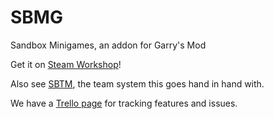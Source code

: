 # SBMG
Sandbox Minigames, an addon for Garry's Mod

Get it on [Steam Workshop](https://steamcommunity.com/sharedfiles/filedetails/?id=00000)!

Also see [SBTM](https://github.com/TheOnly8Z/sbtm), the team system this goes hand in hand with.

We have a [Trello page](https://trello.com/c/Q2hfjmIm) for tracking features and issues.
